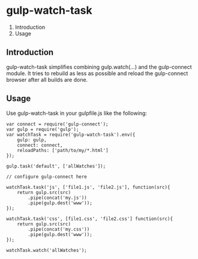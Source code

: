 # gulp-watch-task

1. Introduction
1. Usage

## Introduction

gulp-watch-task simplifies combining gulp.watch(...) and the
gulp-connect module. It tries to rebuild as less as possible and reload
the gulp-connect browser after all builds are done.

## Usage

Use gulp-watch-task in your gulpfile.js like the following:

    var connect = require('gulp-connect');
    var gulp = require('gulp');
    var watchTask = require('gulp-watch-task').env({
        gulp: gulp,
        connect: connect,
        reloadPaths: ['path/to/my/*.html']
    });

    gulp.task('default', ['allWatches']);

    // configure gulp-connect here

    watchTask.task('js', ['file1.js', 'file2.js'], function(src){
        return gulp.src(src)
            .pipe(concat('my.js'))
            .pipe(gulp.dest('www'));
    });

    watchTask.task('css', [file1.css', 'file2.css'] function(src){
        return gulp.src(src)
            .pipe(concat('my.css'))
            .pipe(gulp.dest('www'));
    });

    watchTask.watch('allWatches');
